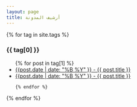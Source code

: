 ```yaml
---
layout: page
title: أرشيف المدونة
---
```


{% for tag in site.tags %}
  <h3>{{ tag[0] }}</h3>
  <ul>
    {% for post in tag[1] %}
      <li><a href="{{ page.url | relative_url }}">{{post.date | date: "%B %Y" }} - {{ post.title }}</a></li>
      <li><a href="{{ post.url | mechatechy}}">{{post.date | date: "%B %Y" }} - {{ post.title }}</a></li>
      
    {% endfor %}
  </ul>
{% endfor %}
